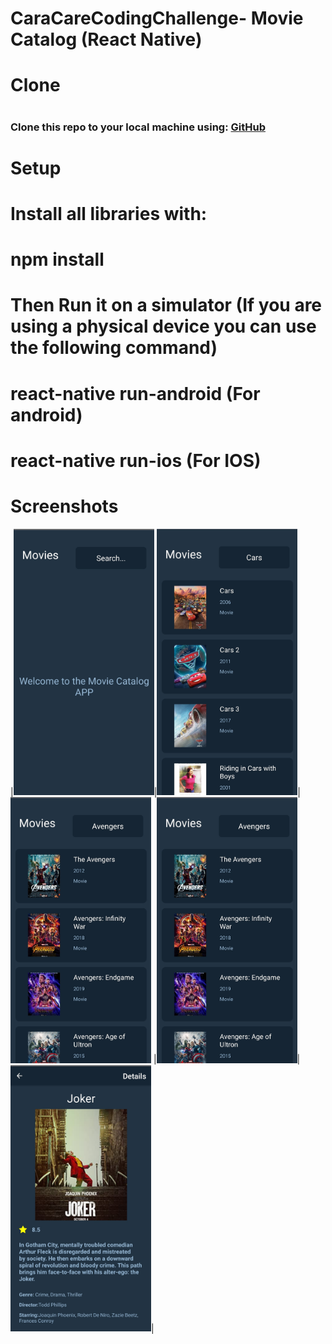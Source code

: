 # <h1>CaraCareCodingChallenge- Movie Catalog (React Native) </h1>

# <h1>Clone</h1>
# <h3>Clone this repo to your local machine using: [GitHub](https://github.com/DFDIEGOH/CaraCareCodingChallenge)</h3>

# <h1>Setup </h1>
# Install all libraries with:
# npm install
# Then Run it on a simulator (If you are using a physical device you can use the following command)
# react-native run-android (For android)
# react-native run-ios     (For IOS)
# 
<h1>Screenshots</h1>

|<img src="https://raw.githubusercontent.com/dfdiegoh/CaraCareCodingChallenge/master/src/images/HomePhoto.jpg" width="225">|<img src="https://raw.githubusercontent.com/dfdiegoh/CaraCareCodingChallenge/master/src/images/Results_1.jpg" width="225">| <img src="https://raw.githubusercontent.com/dfdiegoh/CaraCareCodingChallenge/master/src/images/Results_2.jpg" width="225"> |<img src="https://raw.githubusercontent.com/dfdiegoh/CaraCareCodingChallenge/master/src/images/Results_2.jpg" width="225">|<img src="https://raw.githubusercontent.com/dfdiegoh/CaraCareCodingChallenge/master/src/images/Details_2.jpg" width="225">|




